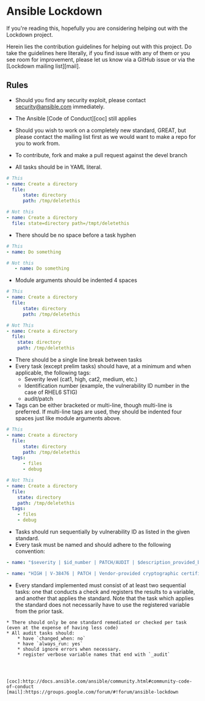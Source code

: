 Ansible Lockdown
================

If you're reading this, hopefully you are considering helping out with the Lockdown project. 

Herein lies the contribution guidelines for helping out with this project. Do take the guidelines here literally, if you find issue with any of them or you see room for improvement, please let us know via a GitHub issue or via the [Lockdown mailing list][mail].



## Rules

* Should you find any security exploit, please contact security@ansible.com immediately. 
* The Ansible [Code of Conduct][coc] still applies

* Should you wish to work on a completely new standard, GREAT, but please contact the mailing list first as we would want to make a repo for you to work from. 

* To contribute, fork and make a pull request against the devel branch
* All tasks should be in YAML literal.

```yml
# This
- name: Create a directory
  file:
      state: directory
      path: /tmp/deletethis

# Not this
- name: Create a directory
  file: state=directory path=/tmpt/deletethis
```

* There should be no space before a task hyphen

```yml
# This
- name: Do something

# Not this
   - name: Do something
```

* Module arguments should be indented 4 spaces
```yml
# This
- name: Create a directory
  file:
      state: directory
      path: /tmp/deletethis

# Not This
- name: Create a directory
  file:
    state: directory
    path: /tmp/deletethis
```

* There should be a single line break between tasks
* Every task (except prelim tasks) should have, at a minimum and when applicable, the following tags:
    * Severity level (cat1, high, cat2, medium, etc.)
    * Identification number (example, the vulnerability ID number in the case of RHEL6 STIG)
    * audit/patch
* Tags can be either bracketed or multi-line, though multi-line is preferred. If multi-line tags are used, they should be indented four spaces just like module arguments above.
```yml
# This
- name: Create a directory
  file:
      state: directory
      path: /tmp/deletethis
  tags:
      - files
      - debug

# Not This
- name: Create a directory
  file:
    state: directory
    path: /tmp/deletethis
  tags:
    - files
    - debug
```
* Tasks should run sequentially by vulnerability ID as listed in the given standard. 
* Every task must be named and should adhere to the following convention:
```yml
- name: "$severity | $id_number | PATCH/AUDIT | $description_provided_by_standard"

- name: "HIGH | V-38476 | PATCH | Vendor-provided cryptographic certificates must be installed to verify the integrity of system software."
```
* Every standard implemented must consist of at least two sequential tasks: one that conducts a check and registers the results to a variable, and another that applies the standard. Note that the task which applies the standard does not necessarily have to use the registered variable from the prior task.
```
* There should only be one standard remediated or checked per task (even at the expense of having less code)
* All audit tasks should: 
    * have `changed_when: no`
    * have `always_run: yes`
    * should ignore errors when necessary.
    * register verbose variable names that end with `_audit`




[coc]:http://docs.ansible.com/ansible/community.html#community-code-of-conduct
[mail]:https://groups.google.com/forum/#!forum/ansible-lockdown


